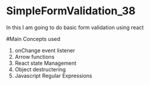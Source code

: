 # SimpleFormValidation_38
In this I am going to do basic form validation using react

#Main Concepts used
1. onChange event listener
2. Arrow functions
3. React state Management
4. Object destructering
5. Javascript Regular Expressions
